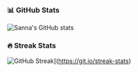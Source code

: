 ### 📊 GitHub Stats

![Sanna's GitHub stats](https://github-readme-stats.vercel.app/api?username=mutieta&show_icons=true&theme=blueberry&count_private=true)

### 🔥 Streak Stats

![GitHub Streak](https://streak-stats.demolab.com/?username=mutieta&theme=blueberry)](https://git.io/streak-stats)
